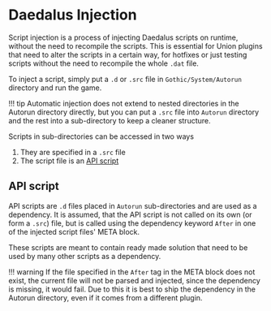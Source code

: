 # Daedalus Injection
Script injection is a process of injecting Daedalus scripts on runtime, without the need to recompile the scripts. This is essential for Union plugins that need to alter the scripts in a certain way, for hotfixes or just testing scripts without the need to recompile the whole `.dat` file.

To inject a script, simply put a `.d` or `.src` file in `Gothic/System/Autorun` directory and run the game.

!!! tip
    Automatic injection does not extend to nested directories in the Autorun directory directly, but you can put a `.src` file into `Autorun` directory and the rest into a sub-directory to keep a cleaner structure.

Scripts in sub-directories can be accessed in two ways

1. They are specified in a `.src` file
2. The script file is an [API script](#API-script)

## API script
API scripts are `.d` files placed in `Autorun` sub-directories and are used as a dependency.
It is assumed, that the API script is not called on its own (or form a `.src`) file, but is called using the dependency keyword `After` in one of the injected script files' META block.

These scripts are meant to contain ready made solution that need to be used by many other scripts as a dependency.

!!! warning
    If the file specified in the `After` tag in the META block does not exist, the current file will not be parsed and injected, since the dependency is missing, it would fail. Due to this it is best to ship the dependency in the Autorun directory, even if it comes from a different plugin.
